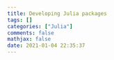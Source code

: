 ```yaml
---
title: Developing Julia packages
tags: []
categories: ["Julia"]
comments: false
mathjax: false
date: 2021-01-04 22:35:37
---
```


<!-- more -->
